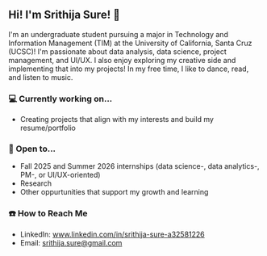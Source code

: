 ## Hi! I'm Srithija Sure! 🌸

I'm an undergraduate student pursuing a major in Technology and Information Management (TIM) at the University of California, Santa Cruz (UCSC)! I'm passionate about data analysis, data science, project management, and UI/UX. I also enjoy exploring my creative side and implementing that into my projects! In my free time, I like to dance, read, and listen to music.

### 💻 Currently working on...
* Creating projects that align with my interests and build my resume/portfolio

### 🌱 Open to...
* Fall 2025 and Summer 2026 internships (data science-, data analytics-, PM-, or UI/UX-oriented)
* Research
* Other oppurtunities that support my growth and learning

### ☎️ How to Reach Me
* LinkedIn: www.linkedin.com/in/srithija-sure-a32581226
* Email: srithija.sure@gmail.com

<!--
**svsure/svsure** is a ✨ _special_ ✨ repository because its `README.md` (this file) appears on your GitHub profile.

Here are some ideas to get you started:

- 🔭 I’m currently working on ...
- 🌱 I’m currently learning ...
- 👯 I’m looking to collaborate on ...
- 🤔 I’m looking for help with ...
- 💬 Ask me about ...
- 📫 How to reach me: ...
- 😄 Pronouns: ...
- ⚡ Fun fact: ...
-->
